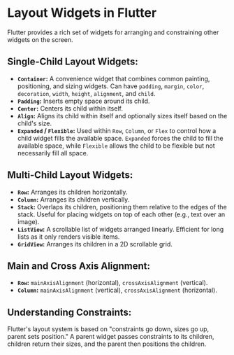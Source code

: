 # Layout Widgets in Flutter

Flutter provides a rich set of widgets for arranging and constraining other widgets on the screen.

## Single-Child Layout Widgets:
-   **`Container`:** A convenience widget that combines common painting, positioning, and sizing widgets. Can have `padding`, `margin`, `color`, `decoration`, `width`, `height`, `alignment`, and `child`.
-   **`Padding`:** Inserts empty space around its child.
-   **`Center`:** Centers its child within itself.
-   **`Align`:** Aligns its child within itself and optionally sizes itself based on the child's size.
-   **`Expanded` / `Flexible`:** Used within `Row`, `Column`, or `Flex` to control how a child widget fills the available space. `Expanded` forces the child to fill the available space, while `Flexible` allows the child to be flexible but not necessarily fill all space.

## Multi-Child Layout Widgets:
-   **`Row`:** Arranges its children horizontally.
-   **`Column`:** Arranges its children vertically.
-   **`Stack`:** Overlaps its children, positioning them relative to the edges of the stack. Useful for placing widgets on top of each other (e.g., text over an image).
-   **`ListView`:** A scrollable list of widgets arranged linearly. Efficient for long lists as it only renders visible items.
-   **`GridView`:** Arranges its children in a 2D scrollable grid.

## Main and Cross Axis Alignment:
-   **`Row`:** `mainAxisAlignment` (horizontal), `crossAxisAlignment` (vertical).
-   **`Column`:** `mainAxisAlignment` (vertical), `crossAxisAlignment` (horizontal).

## Understanding Constraints:
Flutter's layout system is based on "constraints go down, sizes go up, parent sets position." A parent widget passes constraints to its children, children return their sizes, and the parent then positions the children.